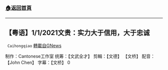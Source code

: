 ###  [:house:返回首頁](https://github.com/ourhimalayas/txt)
---

## 【粤语】1/1/2021文贵：实力大于信用，大于忠诚
` Caihongqiao` [轉載自GNews](https://gnews.org/zh-hans/711863/)

制作：Cantonese工作室
统筹：【文武全才】 剪輯：【文德】 【文桥】 配音：【John Chen】 字幕：【文桥】
0
